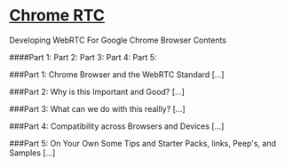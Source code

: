 [Chrome RTC](https://chromertc.github.io)
========================================
Developing WebRTC For Google Chrome Browser
Contents

####Part 1: Part 2: Part 3: Part 4: Part 5:

###Part 1: Chrome Browser and the WebRTC Standard
[...]

###Part 2: Why is this Important and Good?
[...]

###Part 3: What can we do with this reallly?
[...]

###Part 4: Compatibility across Browsers and Devices
[...]

###Part 5: On Your Own Some Tips and Starter Packs, links, Peep's, and Samples
[...]
